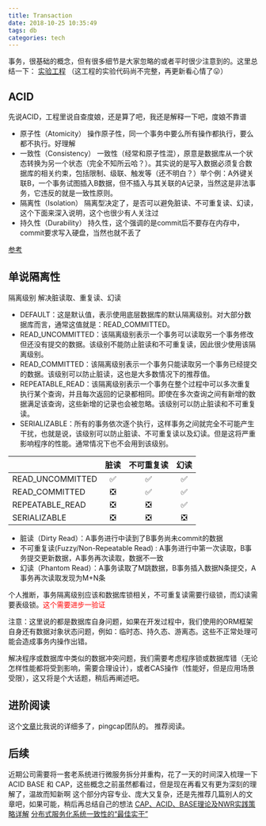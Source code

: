 ```yaml
---
title: Transaction
date: 2018-10-25 10:35:49
tags: db
categories: tech
---
```


事务，很基础的概念，但有很多细节是大家忽略的或者平时很少注意到的。这里总结一下：
[实验工程](https://github.com/gino2010/javatech/tree/master/transaction) （这工程的实验代码尚不完整，再更新看心情了😛）

## ACID
先说ACID，工程里说自查度娘，还是算了吧，我还是解释一下吧，度娘不靠谱

- 原子性（Atomicity） 操作原子性，同一个事务中要么所有操作都执行，要么都不执行。好理解
- 一致性（Consistency） 一致性（经常和原子性混），原意是数据库从一个状态转换为另一个状态（完全不知所云哈？）。其实说的是写入数据必须复合数据库的相关约束，包括限制、级联、触发等（还不明白？）举个例：A外键关联B，一个事务试图插入B数据，但不插入与其关联的A记录，当然这是非法事务，它违反的就是一致性原则。
- 隔离性（Isolation） 隔离型决定了，是否可以避免脏读、不可重复读、幻读，这个下面来深入说明，这个也很少有人关注过
- 持久性（Durability） 持久性，这个强调的是commit后不要存在内存中，commit要求写入硬盘，当然也就不丢了

[参考](https://en.wikipedia.org/wiki/ACID)
<!-- more -->

## 单说隔离性
隔离级别 解决脏读取、重复读、幻读

- DEFAULT：这是默认值，表示使用底层数据库的默认隔离级别。对大部分数据库而言，通常这值就是：READ_COMMITTED。
- READ_UNCOMMITTED：该隔离级别表示一个事务可以读取另一个事务修改但还没有提交的数据。该级别不能防止脏读和不可重复读，因此很少使用该隔离级别。
- READ_COMMITTED：该隔离级别表示一个事务只能读取另一个事务已经提交的数据。该级别可以防止脏读，这也是大多数情况下的推荐值。
- REPEATABLE_READ：该隔离级别表示一个事务在整个过程中可以多次重复执行某个查询，并且每次返回的记录都相同。即使在多次查询之间有新增的数据满足该查询，这些新增的记录也会被忽略。该级别可以防止脏读和不可重复读。
- SERIALIZABLE：所有的事务依次逐个执行，这样事务之间就完全不可能产生干扰，也就是说，该级别可以防止脏读、不可重复读以及幻读。但是这将严重影响程序的性能。通常情况下也不会用到该级别。

|   |  脏读 |  不可重复读 |  幻读 |
|---|:---:|:---:|:---:|
|READ_UNCOMMITTED | ✅  |  ✅ |  ✅ |
|READ_COMMITTED   | ❎  |  ✅ |  ✅ |
|REPEATABLE_READ  | ❎  |  ❎ |  ✅ |
|SERIALIZABLE     | ❎  |  ❎ |  ❎ |

- 脏读（Dirty Read）：A事务进行中读到了B事务尚未commit的数据
- 不可重复读(Fuzzy/Non-Repeatable Read) : A事务进行中第一次读取，B事务提交更新数据，A事务再次读取，数据不一致
- 幻读（Phantom Read）：A事务读取了M跳数据，B事务插入数据N条提交，A事务再次读取发现为M+N条

个人推断，事务隔离级别应该和数据库锁相关，不可重复读需要行级锁，而幻读需要表级锁。<font color=red>这个需要进步一验证</font>

注意：这里说的都是数据库自身问题，如果在开发过程中，我们使用的ORM框架自身还有数据对象状态问题，例如：临时态、持久态、游离态。这些不正常处理可能会造成事务内操作出错。

解决程序或数据库中类似的数据冲突问题，我们需要考虑程序锁或数据库错（无论怎样性能都将受到影响，需要合理设计），或者CAS操作（性能好，但是应用场景受限），这又将是个大话题，稍后再阐述吧。

## 进阶阅读
这个[文章](https://www.jianshu.com/p/3673e612cce2)比我说的详细多了，pingcap团队的。 推荐阅读。

## 后续
近期公司需要将一套老系统进行微服务拆分并重构，花了一天的时间深入梳理一下ACID BASE 和 CAP，这些概念之前虽然都看过，但是现在再看又有更为深刻的理解了，温故而知新啊
这个部分内容专业、庞大又复杂，还是先推荐几篇别人的文章吧，如果可能，稍后再总结自己的想法
[CAP、ACID、BASE理论及NWR实践策略详解](https://www.aliyun.com/jiaocheng/868320.html)
[分布式服务化系统一致性的“最佳实干”](https://www.jianshu.com/p/1156151e20c8)